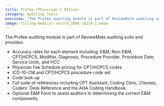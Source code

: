 ```yaml
---
title: Profee (Physician's Office)
category: Auditing Tools
overview: "The Profee auditing module is part of ReviewMate auditing suite and provides:"
image: filling-medical-record_1098-18239-1.webp
---
```



The Profee auditing module is part of ReviewMate auditing suite and provides:

* Accuracy rates for each element including: E&M, Non-E&M, CPT/HCPCS, Modifier, Diagnosis, Procedure Provider, Procedure Date, Service Units, and HCC
* Physician Fee Schedule pricing for CPT/HCPCS codes
* ICD-10-CM and CPT/HCPCS procedure code set
* Code look-up
* Full suite of references including CPT Assistant, Coding Clinic, Clinotes, Coders' Desk Reference and the AHA Coding Handbook
* Optional E&M Form to assist auditors in determining the correct E&M components.
